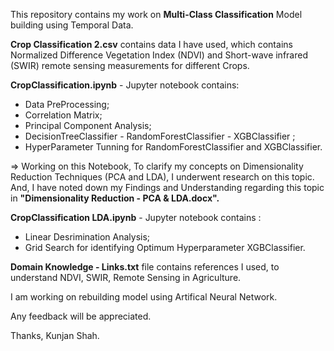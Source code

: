 This repository contains my work on **Multi-Class Classification** Model building using Temporal Data.

**Crop Classification 2.csv** contains data I have used, which contains Normalized Difference Vegetation Index (NDVI) and Short-wave infrared (SWIR) remote sensing measurements for different Crops.


**CropClassification.ipynb** - Jupyter notebook contains: 
- Data PreProcessing; 
- Correlation Matrix;
- Principal Component Analysis;
- DecisionTreeClassifier - RandomForestClassifier - XGBClassifier ;
- HyperParameter Tunning for RandomForestClassifier and XGBClassifier.

=> Working on this Notebook, To clarify my concepts on Dimensionality Reduction Techniques (PCA and LDA), I underwent research on this topic. And, I have noted down my Findings and Understanding regarding this topic in **"Dimensionality Reduction - PCA & LDA.docx".**


**CropClassification LDA.ipynb** - Jupyter notebook contains :
- Linear Desrimination Analysis;
- Grid Search for identifying Optimum Hyperparameter XGBClassifier.


**Domain Knowledge - Links.txt** file contains references I used, to understand NDVI, SWIR, Remote Sensing in Agriculture.


I am working on rebuilding model using Artifical Neural Network.

Any feedback will be appreciated.

Thanks,
Kunjan Shah.
